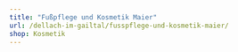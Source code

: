 ```yaml
---
title: "Fußpflege und Kosmetik Maier"
url: /dellach-im-gailtal/fusspflege-und-kosmetik-maier/
shop: Kosmetik
---
```

